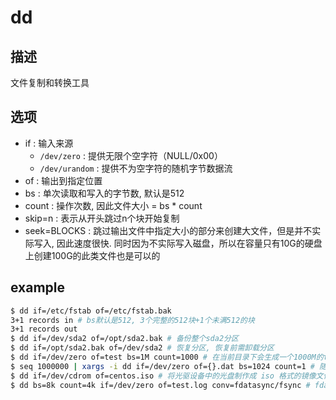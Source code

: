 # dd

## 描述

文件复制和转换工具

## 选项
- if : 输入来源
    - `/dev/zero` : 提供无限个空字符（NULL/0x00）
    - `/dev/urandom` : 提供不为空字符的随机字节数据流
- of : 输出到指定位置
- bs : 单次读取和写入的字节数, 默认是512
- count : 操作次数, 因此文件大小 = bs * count
- skip=n : 表示从开头跳过n个块开始复制
- seek=BLOCKS : 跳过输出文件中指定大小的部分来创建大文件，但是并不实际写入, 因此速度很快. 同时因为不实际写入磁盘，所以在容量只有10G的硬盘上创建100G的此类文件也是可以的 

## example
```sh
$ dd if=/etc/fstab of=/etc/fstab.bak
3+1 records in # bs默认是512, 3个完整的512块+1个未满512的块
3+1 records out
$ dd if=/dev/sda2 of=/opt/sda2.bak # 备份整个sda2分区
$ dd if=/opt/sda2.bak of=/dev/sda2 # 恢复分区, 恢复前需卸载分区
$ dd if=/dev/zero of=test bs=1M count=1000 # 在当前目录下会生成一个1000M的test文件，文件内容为全0, 但是这样为实际写入硬盘，文件产生速度取决于硬盘读写速度
$ seq 1000000 | xargs -i dd if=/dev/zero of={}.dat bs=1024 count=1 # 随机生成1百万个1K的文件
$ dd if=/dev/cdrom of=centos.iso # 将光驱设备中的光盘制作成 iso 格式的镜像文件
$ dd bs=8k count=4k if=/dev/zero of=test.log conv=fdatasync/fsync # fdatasync/fsync区别是conv=fsync会把文件的“数据”和“metadata”都写入磁盘, 而fdatasync仅数据落盘, 两者时间相差不大. 单纯磁盘性能测试推荐用fdatasync. dd默认启用写缓存(先把数据写到os的“写缓存”，就算完成了写操作, 再由os周期性地调用sync函数，把“写缓存”中的数据刷入磁盘. 因此“写缓存”的存在，会测试出一个超级快的错误性能值. from [正确使用 dd 测试磁盘读写速度](https://cloud.tencent.com/developer/article/1114720)
```
